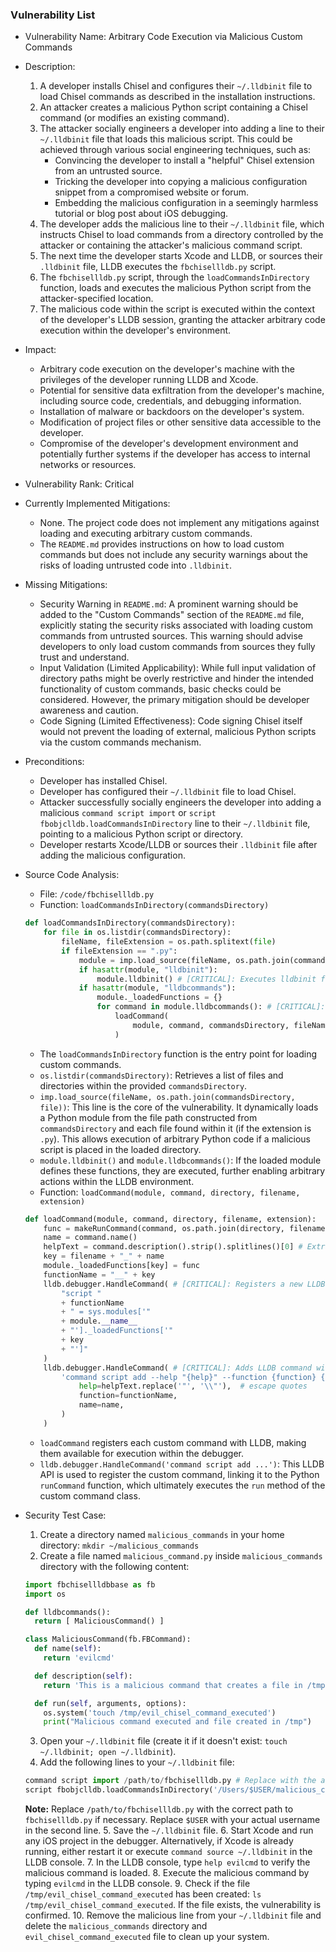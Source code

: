 ### Vulnerability List

* Vulnerability Name: Arbitrary Code Execution via Malicious Custom Commands
* Description:
    1. A developer installs Chisel and configures their `~/.lldbinit` file to load Chisel commands as described in the installation instructions.
    2. An attacker creates a malicious Python script containing a Chisel command (or modifies an existing command).
    3. The attacker socially engineers a developer into adding a line to their `~/.lldbinit` file that loads this malicious script. This could be achieved through various social engineering techniques, such as:
        - Convincing the developer to install a "helpful" Chisel extension from an untrusted source.
        - Tricking the developer into copying a malicious configuration snippet from a compromised website or forum.
        - Embedding the malicious configuration in a seemingly harmless tutorial or blog post about iOS debugging.
    4. The developer adds the malicious line to their `~/.lldbinit` file, which instructs Chisel to load commands from a directory controlled by the attacker or containing the attacker's malicious command script.
    5. The next time the developer starts Xcode and LLDB, or sources their `.lldbinit` file, LLDB executes the `fbchisellldb.py` script.
    6. The `fbchisellldb.py` script, through the `loadCommandsInDirectory` function, loads and executes the malicious Python script from the attacker-specified location.
    7. The malicious code within the script is executed within the context of the developer's LLDB session, granting the attacker arbitrary code execution within the developer's environment.

* Impact:
    - Arbitrary code execution on the developer's machine with the privileges of the developer running LLDB and Xcode.
    - Potential for sensitive data exfiltration from the developer's machine, including source code, credentials, and debugging information.
    - Installation of malware or backdoors on the developer's system.
    - Modification of project files or other sensitive data accessible to the developer.
    - Compromise of the developer's development environment and potentially further systems if the developer has access to internal networks or resources.
* Vulnerability Rank: Critical
* Currently Implemented Mitigations:
    - None. The project code does not implement any mitigations against loading and executing arbitrary custom commands.
    - The `README.md` provides instructions on how to load custom commands but does not include any security warnings about the risks of loading untrusted code into `.lldbinit`.
* Missing Mitigations:
    - Security Warning in `README.md`: A prominent warning should be added to the "Custom Commands" section of the `README.md` file, explicitly stating the security risks associated with loading custom commands from untrusted sources. This warning should advise developers to only load custom commands from sources they fully trust and understand.
    - Input Validation (Limited Applicability): While full input validation of directory paths might be overly restrictive and hinder the intended functionality of custom commands, basic checks could be considered. However, the primary mitigation should be developer awareness and caution.
    - Code Signing (Limited Effectiveness): Code signing Chisel itself would not prevent the loading of external, malicious Python scripts via the custom commands mechanism.

* Preconditions:
    - Developer has installed Chisel.
    - Developer has configured their `~/.lldbinit` file to load Chisel.
    - Attacker successfully socially engineers the developer into adding a malicious `command script import` or `script fbobjclldb.loadCommandsInDirectory` line to their `~/.lldbinit` file, pointing to a malicious Python script or directory.
    - Developer restarts Xcode/LLDB or sources their `.lldbinit` file after adding the malicious configuration.

* Source Code Analysis:
    - File: `/code/fbchisellldb.py`
    - Function: `loadCommandsInDirectory(commandsDirectory)`
    ```python
    def loadCommandsInDirectory(commandsDirectory):
        for file in os.listdir(commandsDirectory):
            fileName, fileExtension = os.path.splitext(file)
            if fileExtension == ".py":
                module = imp.load_source(fileName, os.path.join(commandsDirectory, file)) # [CRITICAL]: Loads Python module from file path
                if hasattr(module, "lldbinit"):
                    module.lldbinit() # [CRITICAL]: Executes lldbinit function if exists
                if hasattr(module, "lldbcommands"):
                    module._loadedFunctions = {}
                    for command in module.lldbcommands(): # [CRITICAL]: Iterates through commands defined in module
                        loadCommand(
                            module, command, commandsDirectory, fileName, fileExtension
                        )
    ```
    - The `loadCommandsInDirectory` function is the entry point for loading custom commands.
    - `os.listdir(commandsDirectory)`: Retrieves a list of files and directories within the provided `commandsDirectory`.
    - `imp.load_source(fileName, os.path.join(commandsDirectory, file))`: This line is the core of the vulnerability. It dynamically loads a Python module from the file path constructed from `commandsDirectory` and each file found within it (if the extension is `.py`). This allows execution of arbitrary Python code if a malicious script is placed in the loaded directory.
    - `module.lldbinit()` and `module.lldbcommands()`: If the loaded module defines these functions, they are executed, further enabling arbitrary actions within the LLDB environment.
    - Function: `loadCommand(module, command, directory, filename, extension)`
    ```python
    def loadCommand(module, command, directory, filename, extension):
        func = makeRunCommand(command, os.path.join(directory, filename + extension)) # Wraps command's run method
        name = command.name()
        helpText = command.description().strip().splitlines()[0] # Extracts help text
        key = filename + "_" + name
        module._loadedFunctions[key] = func
        functionName = "__" + key
        lldb.debugger.HandleCommand( # [CRITICAL]: Registers a new LLDB command
            "script "
            + functionName
            + " = sys.modules['"
            + module.__name__
            + "']._loadedFunctions['"
            + key
            + "']"
        )
        lldb.debugger.HandleCommand( # [CRITICAL]: Adds LLDB command with help and function
            'command script add --help "{help}" --function {function} {name}'.format(
                help=helpText.replace('"', '\\"'),  # escape quotes
                function=functionName,
                name=name,
            )
        )
    ```
    - `loadCommand` registers each custom command with LLDB, making them available for execution within the debugger.
    - `lldb.debugger.HandleCommand('command script add ...')`: This LLDB API is used to register the custom command, linking it to the Python `runCommand` function, which ultimately executes the `run` method of the custom command class.

* Security Test Case:
    1. Create a directory named `malicious_commands` in your home directory: `mkdir ~/malicious_commands`
    2. Create a file named `malicious_command.py` inside `malicious_commands` directory with the following content:
    ```python
    import fbchisellldbbase as fb
    import os

    def lldbcommands():
      return [ MaliciousCommand() ]

    class MaliciousCommand(fb.FBCommand):
      def name(self):
        return 'evilcmd'

      def description(self):
        return 'This is a malicious command that creates a file in /tmp.'

      def run(self, arguments, options):
        os.system('touch /tmp/evil_chisel_command_executed')
        print("Malicious command executed and file created in /tmp")
    ```
    3. Open your `~/.lldbinit` file (create it if it doesn't exist: `touch ~/.lldbinit; open ~/.lldbinit`).
    4. Add the following lines to your `~/.lldbinit` file:
    ```python
    command script import /path/to/fbchisellldb.py # Replace with the actual path to fbchisellldb.py if needed
    script fbobjclldb.loadCommandsInDirectory('/Users/$USER/malicious_commands/') # Replace $USER with your username
    ```
    **Note:** Replace `/path/to/fbchisellldb.py` with the correct path to `fbchisellldb.py` if necessary. Replace `$USER` with your actual username in the second line.
    5. Save the `~/.lldbinit` file.
    6. Start Xcode and run any iOS project in the debugger. Alternatively, if Xcode is already running, either restart it or execute `command source ~/.lldbinit` in the LLDB console.
    7. In the LLDB console, type `help evilcmd` to verify the malicious command is loaded.
    8. Execute the malicious command by typing `evilcmd` in the LLDB console.
    9. Check if the file `/tmp/evil_chisel_command_executed` has been created: `ls /tmp/evil_chisel_command_executed`. If the file exists, the vulnerability is confirmed.
    10. Remove the malicious line from your `~/.lldbinit` file and delete the `malicious_commands` directory and `evil_chisel_command_executed` file to clean up your system.